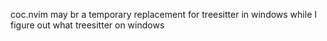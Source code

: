 coc.nvim may br a temporary replacement for treesitter in windows while I figure out what treesitter on windows

